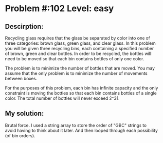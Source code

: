 # Problem #:102     Level: easy

## Descirption: 
Recycling glass requires that the glass be separated by color into one of three categories: brown glass, green glass, and clear glass. In this problem you will be given three recycling bins, each containing a specified number of brown, green and clear bottles. In order to be recycled, the bottles will need to be moved so that each bin contains bottles of only one color.

The problem is to minimize the number of bottles that are moved. You may assume that the only problem is to minimize the number of movements between boxes.

For the purposes of this problem, each bin has infinite capacity and the only constraint is moving the bottles so that each bin contains bottles of a single color. The total number of bottles will never exceed 2^31.

## My solution: 
Brutal force. I used a string array to store the order of "GBC" strings to avoid having to think about it later. And then looped through each possibility (of bin orders). 

